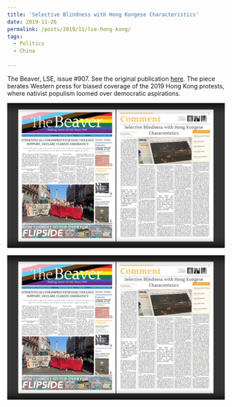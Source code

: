```yaml
---
title: 'Selective Blindness with Hong Kongese Characteristics'
date: 2019-11-26
permalink: /posts/2019/11/lse-hong-kong/
tags:
  - Politics
  - China

---
```


The Beaver, LSE, issue #907. See the original publication [here](https://issuu.com/readbeaveronline/docs/full_80e3cee5900f8c). The piece berates Western press for biased coverage of the 2019 Hong Kong protests, where nativist populism loomed over democratic aspirations.


<img src="https://raw.githubusercontent.com/Fu-Man-Chu/Fu-Man-Chu.github.io/1544af3caccf58d0f2a5f107342ca244ff00261f/_posts/lse-hong-kong-pub.jpg">

![image](lse-hong-kong-pub.jpg)

<!--
  Permalink： https://github.com/Fu-Man-Chu/Fu-Man-Chu.github.io/blob/1544af3caccf58d0f2a5f107342ca244ff00261f/_posts/lse-hong-kong-pub.jpg
--->
